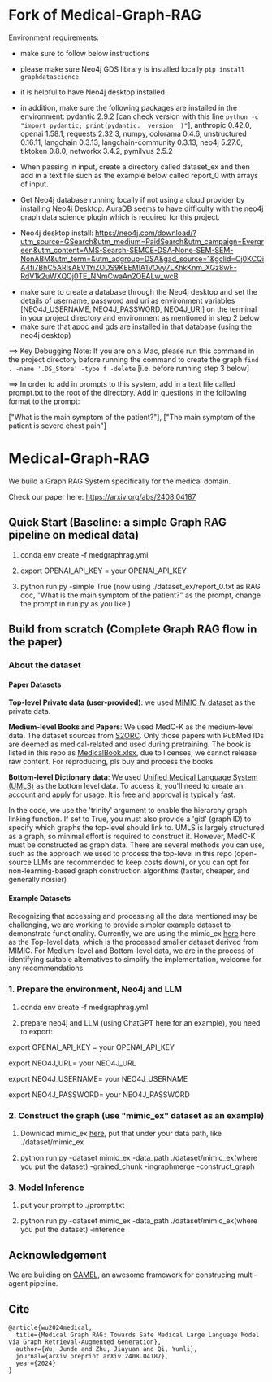 # Fork of Medical-Graph-RAG

Environment requirements:

* make sure to follow below instructions
* please make sure Neo4j GDS library is installed locally `pip install graphdatascience`
* it is helpful to have Neo4j desktop installed
* in addition, make sure the following packages are installed in the environment:
pydantic 2.9.2 [can check version with this line `python -c "import pydantic; print(pydantic.__version__)"`],
anthropic 0.42.0,
openai 1.58.1,
requests 2.32.3,
numpy,
colorama 0.4.6,
unstructured 0.16.11,
langchain 0.3.13,
langchain-community 0.3.13,
neo4j 5.27.0,
tiktoken 0.8.0,
networkx 3.4.2,
pymilvus 2.5.2

* When passing in input, create a directory called dataset_ex and then add in a text file such as the example below called report_0 with arrays of input.

* Get Neo4j database running locally if not using a cloud provider by installing Neo4j Desktop. AuraDB seems to have difficulty with the neo4j graph data science plugin which is required for this project.

* Neo4j desktop install: https://neo4j.com/download/?utm_source=GSearch&utm_medium=PaidSearch&utm_campaign=Evergreen&utm_content=AMS-Search-SEMCE-DSA-None-SEM-SEM-NonABM&utm_term=&utm_adgroup=DSA&gad_source=1&gclid=Cj0KCQiA4fi7BhC5ARIsAEV1YiZODS9KEEMlA1VOvy7LKhkKnm_XGz8wF-RdV1k2uWXQQj0TE_NNmCwaAn2OEALw_wcB
- make sure to create a database through the Neo4j desktop and set the details of username, password and uri as environment variables [NEO4J_USERNAME, NEO4J_PASSWORD, NEO4J_URI] on the terminal in your project directory and environment as mentioned in step 2 below
- make sure that apoc and gds are installed in that database (using the neo4j desktop)

==> Key Debugging Note: If you are on a Mac, please run this command in the project directory before running the command to create the graph `find . -name '.DS_Store' -type f -delete` [i.e. before running step 3 below]

==> In order to add in prompts to this system, add in a text file called prompt.txt to the root of the directory. Add in questions in the following format to the prompt:

["What is the main symptom of the patient?"], ["The main symptom of the patient is severe chest pain"]

# Medical-Graph-RAG
We build a Graph RAG System specifically for the medical domain.

Check our paper here: https://arxiv.org/abs/2408.04187

## Quick Start (Baseline: a simple Graph RAG pipeline on medical data)
1. conda env create -f medgraphrag.yml

2. export OPENAI_API_KEY = your OPENAI_API_KEY

3. python run.py -simple True (now using ./dataset_ex/report_0.txt as RAG doc, "What is the main symptom of the patient?" as the prompt, change the prompt in run.py as you like.)

## Build from scratch (Complete Graph RAG flow in the paper)

### About the dataset
#### Paper Datasets
**Top-level Private data (user-provided)**: we used [MIMIC IV dataset](https://physionet.org/content/mimiciv/3.0/) as the private data.

**Medium-level Books and Papers**: We used MedC-K as the medium-level data. The dataset sources from [S2ORC](https://github.com/allenai/s2orc). Only those papers with PubMed IDs are deemed as medical-related and used during pretraining. The book is listed in this repo as [MedicalBook.xlsx](https://github.com/MedicineToken/Medical-Graph-RAG/blob/main/MedicalBook.xlsx), due to licenses, we cannot release raw content. For reproducing, pls buy and process the books.

**Bottom-level Dictionary data**: We used [Unified Medical Language System (UMLS)](https://www.nlm.nih.gov/research/umls/index.html) as the bottom level data. To access it, you'll need to create an account and apply for usage. It is free and approval is typically fast.

In the code, we use the 'trinity' argument to enable the hierarchy graph linking function. If set to True, you must also provide a 'gid' (graph ID) to specify which graphs the top-level should link to. UMLS is largely structured as a graph, so minimal effort is required to construct it. However, MedC-K must be constructed as graph data. There are several methods you can use, such as the approach we used to process the top-level in this repo (open-source LLMs are recommended to keep costs down), or you can opt for non-learning-based graph construction algorithms (faster, cheaper, and generally noisier)

#### Example Datasets
Recognizing that accessing and processing all the data mentioned may be challenging, we are working to provide simpler example dataset to demonstrate functionality. Currently, we are using the mimic_ex [here](https://huggingface.co/datasets/Morson/mimic_ex) here as the Top-level data, which is the processed smaller dataset derived from MIMIC. For Medium-level and Bottom-level data, we are in the process of identifying suitable alternatives to simplify the implementation, welcome for any recommendations.

### 1. Prepare the environment, Neo4j and LLM
1. conda env create -f medgraphrag.yml


2. prepare neo4j and LLM (using ChatGPT here for an example), you need to export:

export OPENAI_API_KEY = your OPENAI_API_KEY

export NEO4J_URL= your NEO4J_URL

export NEO4J_USERNAME= your NEO4J_USERNAME

export NEO4J_PASSWORD= your NEO4J_PASSWORD

### 2. Construct the graph (use "mimic_ex" dataset as an example)
1. Download mimic_ex [here](https://huggingface.co/datasets/Morson/mimic_ex), put that under your data path, like ./dataset/mimic_ex

2. python run.py -dataset mimic_ex -data_path ./dataset/mimic_ex(where you put the dataset) -grained_chunk -ingraphmerge -construct_graph

### 3. Model Inference
1. put your prompt to ./prompt.txt

2. python run.py -dataset mimic_ex -data_path ./dataset/mimic_ex(where you put the dataset) -inference

## Acknowledgement
We are building on [CAMEL](https://github.com/camel-ai/camel), an awesome framework for construcing multi-agent pipeline.

## Cite
~~~
@article{wu2024medical,
  title={Medical Graph RAG: Towards Safe Medical Large Language Model via Graph Retrieval-Augmented Generation},
  author={Wu, Junde and Zhu, Jiayuan and Qi, Yunli},
  journal={arXiv preprint arXiv:2408.04187},
  year={2024}
}
~~~

